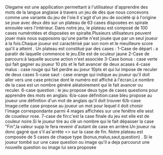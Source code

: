 OIegame est une appilication permettant à l'utilisateur d'apprendre des mots de la langue anglaise à travers un jeu de dès que nous concevons comme une variante du jeu de l'oie.Il s'agit d'un jeu de société  qi à l'origine se joue avec deux dès sur un plateau de 63 cases disposées en spirale enroulée vers l'intérieur.
Dans notre jeu, le plateau est composé de 100 cases numérotées et disposées en spiralte.Plusieurs utilisateurs peuvent jouer mais nous supposons qu'une partie n'est jouée que par un seul joueur à la fois.Chaque joueur est caractérisé par son nom et le meuilleure score qui'il a atteint .
Un plateau est constitué par des cases :
1-Case de départ : a paratir de laquelle commence le jeu.Elle est de oculeur jaune
2-Case de parcours:à laquelle aucune action n'est associée
3-Case bonus : case verte qui fait gagner au joueur 10 pts et le fait avancer de deux acases
4-case malus : case rouge qui fait perdre au joeur 10pts et qui lui impose de reculer de deux cases
5-case saut : case orange qui indique au joueur qu'il doit aller vers une case précise dont le numéro est affiché à l'écran.Le nombre de la case est un nombre généré       aléatoirement qui le fait avancer ou reculer.
6-case question : le jeu propose deux type de cases questions pour apprendre des mots en anglais:
	6/a-case définition:case bleu propose au joueur une définition d'un mot de anglais qu'il doit trouver
	6/b-case Image:cette case propose au joueur un mot pour lequel il doit choisir l'image correspondante parmi 4 mages affichées sur une fenêtre elle sest de coueleur         rose.
7-case de fin:c'est la case finale du jeu est elle est de couleur noire.Si le joueur tire au clé un nombre qui le fait dépasser la case "Fin",la valeur supp le fera         revenir d'autant de case en arrière.Un joueur na donc gagné que s'il as'arrête <<pile >> sur la case de fin.
Notre plateau est composée  de 5 cases de chaque type (bonus,malus,saut,question) .
Si le joueur tombé sur une case question ou image qu'il a deja parcourut une nouvelle question ou image lui sera proposée
